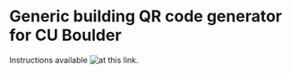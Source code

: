 # Generic building QR code generator for CU Boulder

Instructions available ![at this link](https://docs.google.com/document/d/1n42-g-CoqoNPL8JOfx1OAykIDCj9lUEGy_fTGKVIG4E/edit?usp=sharing).